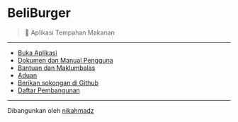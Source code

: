 # BeliBurger
> 🍔 Aplikasi Tempahan Makanan

***

- [Buka Aplikasi][1]
- [Dokumen dan Manual Pengguna][2]
- [Bantuan dan Maklumbalas][3]
- [Aduan][4]
- [Berikan sokongan di Github][5]
- [Daftar Pembangunan][6]

[1]:https://beliburger.netlify.app
[2]:https://github.com/nikahmadz/BeliBurger/wiki
[3]:https://github.com/nikahmadz/BeliBurger/discussions
[4]:https://github.com/nikahmadz/BeliBurger/issues
[5]:https://github.com/nikahmadz/BeliBurger
[6]:https://github.com/nikahmadz/beli-burger

***

Dibangunkan oleh [nikahmadz](https://nikahmadz.github.io/)
